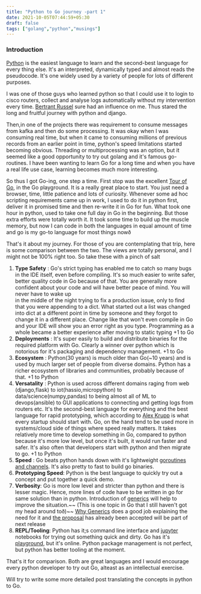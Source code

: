 ```yaml
---
title: "Python to Go journey -part 1"
date: 2021-10-05T07:44:59+05:30
draft: false
tags: ["golang","python","musings"]
---
```


### Introduction

[Python](https://www.python.org/) is the easiest language to learn and the second-best language for every thing else.
It's an interpreted, dynamically typed and almost reads the pseudocode. It's one widely used by a variety of people for 
lots of different purposes. 

I was one of those guys who learned python so that I could use it to login to cisco routers, collect and analyse logs 
automatically without my intervention every time. [Bertrant Russel](https://harpers.org/archive/1932/10/in-praise-of-idleness/) sure 
had an influence on me. Thus stared the long and fruitful journey with python and django.

Then,in one of the projects there was requirement to consume messages from kafka and then do some processing. 
It was okay when I was consuming real time, but when it came to consuming millions of previous records from an earlier point in time,
python's speed limitations started becoming obvious. Threading or multiprocessing was an option, but it seemed like a
good opportunity to try out golang and it's famous go-routines. I have been wanting to learn Go for a long time
and when you have a real life use case, learning becomes much more interesting.

So thus I got Go-ing, one step a time. First stop was the excellent [Tour of Go](https://tour.golang.org/welcome/1), in the Go 
playground. It is a really great place to start. You just need a browser, time, little patience 
and lots of curiosity. Whenever some ad hoc scripting requirements came up in work, 
I used to do it in python first, deliver it in promised time and then re-write it in Go for fun. What took  one hour in python,
used to take one full day in Go in the beginning. But those extra efforts were totally worth it. It took some time to build up the muscle memory, but
now I can code in both the languages in equal amount of time and go is my go-to language for most things nowð

That's it about my journey. For those of you are contemplating that trip, here is some comparison between the two. The views are 
totally personal, and I might not be 100% right too. So take these with a pinch of salt

1. **Type Safety** : Go's strict typing has enabled me to catch so many bugs in the IDE itself, even before compiling. It's so much easier to write
safer, better quality code in Go because of that. You are generally more confident about your code and will have better peace of mind. You will never have to wake up  
in the middle of the night trying to fix a production issue, only to find that you were appending to a dict. What started out a list was changed into dict at a different point in time
by someone and they forgot to change it in a different place. Change like that won't even compile in Go and your IDE will show you an error right as you type. 
Programming as a whole became a better experience after moving to static typing  +1 to Go
2. **Deployments** : It's super easily to build and distribute binaries for the required platform with Go. Clearly a winner over python which is notorious for it's 
    packaging and dependency management. +1 to Go
3. **Ecosystem** : Python(30 years) is much older than Go(~10 years) and is used by much larger set of people from diverse domains. Python has a richer 
   ecosystem of libraries and communities, probably because of that. +1 to Python
4. **Versatality** : Python is used across different domains raging from web (django,flask) to iot(hassio,micropython) to data/science(numpy,pandas) to being almost all of 
   ML to devops(ansible) to GUI applications to connecting and getting logs from routers etc. It's the second-best language for everything and the best language for rapid prototyping, which according to 
   [Alex Krupp](https://news.ycombinator.com/item?id=27605052) is what every startup should start with. Go, on the hand tend to be used more in systems/cloud side of
   things where speed really matters. It takes relatively more time to develop something in Go, compared to python because it's more low level, but once it's built, it 
   would run faster and safer. It's also often that developers start with python and then migrate to go. +1 to Python
5. **Speed** : Go beats python hands down with it's lightweight [goroutines and channels](https://golang.org/doc/effective_go#concurrency). It's also pretty to fast to build go binaries. 
6. **Prototyping Speed**: Python is the best language to quickly try out a concept and put together a quick demo. 
7. **Verbosity**: Go is more low level and stricter than python and there is lesser magic. Hence, more lines of code have to be written in go for same solution than in python.
   Introduction of [generics](https://go.dev/blog/why-generics) will help to improve the situation.~~ (This is one topic in Go that I still haven't got my head around toð)~~ 
[Why Generics](https://go.dev/blog/why-generics) does a good job explaining the need for it and
[the proposal](https://go.googlesource.com/proposal/+/refs/heads/master/design/43651-type-parameters.md) has already been accepted will be part of next release
8. **REPL/Tooling**: Python has it;s command line interface and [jupyter](https://jupyter.org/) notebooks for trying out something quick and dirty. Go has it's [playground](https://github.com/go-playground), but 
  it's online. Python package management is not perfect, but python has better tooling at the moment.

That's it for comparison. Both are great languages and I would encourage every python developer to try out Go, alteast as an intellectual exercise.

Will try to write some more detailed post translating the concepts in python to Go. 

